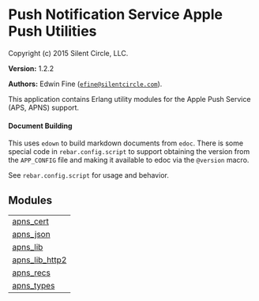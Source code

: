 

# Push Notification Service Apple Push Utilities #

Copyright (c) 2015 Silent Circle, LLC.

__Version:__ 1.2.2

__Authors:__ Edwin Fine ([`efine@silentcircle.com`](mailto:efine@silentcircle.com)).

This application contains Erlang utility modules for the Apple Push Service
(APS, APNS) support.


#### <a name="Document_Building">Document Building</a> ####

This uses `edown` to build markdown documents from `edoc`.  There is some
special code in `rebar.config.script` to support obtaining the version from the
`APP_CONFIG` file and making it available to edoc via the `@version` macro.

See `rebar.config.script` for usage and behavior.


## Modules ##


<table width="100%" border="0" summary="list of modules">
<tr><td><a href="apns_cert.md" class="module">apns_cert</a></td></tr>
<tr><td><a href="apns_json.md" class="module">apns_json</a></td></tr>
<tr><td><a href="apns_lib.md" class="module">apns_lib</a></td></tr>
<tr><td><a href="apns_lib_http2.md" class="module">apns_lib_http2</a></td></tr>
<tr><td><a href="apns_recs.md" class="module">apns_recs</a></td></tr>
<tr><td><a href="apns_types.md" class="module">apns_types</a></td></tr></table>

